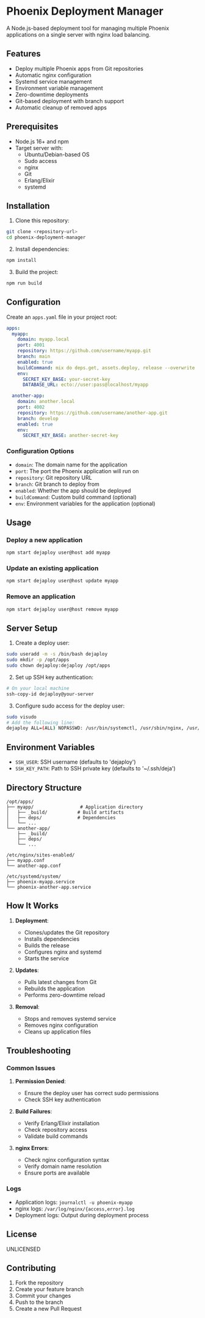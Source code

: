 # Phoenix Deployment Manager

A Node.js-based deployment tool for managing multiple Phoenix applications on a single server with nginx load balancing.

## Features

- Deploy multiple Phoenix apps from Git repositories
- Automatic nginx configuration
- Systemd service management
- Environment variable management
- Zero-downtime deployments
- Git-based deployment with branch support
- Automatic cleanup of removed apps

## Prerequisites

- Node.js 16+ and npm
- Target server with:
  - Ubuntu/Debian-based OS
  - Sudo access
  - nginx
  - Git
  - Erlang/Elixir
  - systemd

## Installation

1. Clone this repository:
```bash
git clone <repository-url>
cd phoenix-deployment-manager
```

2. Install dependencies:
```bash
npm install
```

3. Build the project:
```bash
npm run build
```

## Configuration

Create an `apps.yaml` file in your project root:

```yaml
apps:
  myapp:
    domain: myapp.local
    port: 4001
    repository: https://github.com/username/myapp.git
    branch: main
    enabled: true
    buildCommand: mix do deps.get, assets.deploy, release --overwrite
    env:
      SECRET_KEY_BASE: your-secret-key
      DATABASE_URL: ecto://user:pass@localhost/myapp

  another-app:
    domain: another.local
    port: 4002
    repository: https://github.com/username/another-app.git
    branch: develop
    enabled: true
    env:
      SECRET_KEY_BASE: another-secret-key
```

### Configuration Options

- `domain`: The domain name for the application
- `port`: The port the Phoenix application will run on
- `repository`: Git repository URL
- `branch`: Git branch to deploy from
- `enabled`: Whether the app should be deployed
- `buildCommand`: Custom build command (optional)
- `env`: Environment variables for the application (optional)

## Usage

### Deploy a new application

```bash
npm start dejaploy user@host add myapp
```

### Update an existing application

```bash
npm start dejaploy user@host update myapp
```

### Remove an application

```bash
npm start dejaploy user@host remove myapp
```

## Server Setup

1. Create a deploy user:
```bash
sudo useradd -m -s /bin/bash dejaploy
sudo mkdir -p /opt/apps
sudo chown dejaploy:dejaploy /opt/apps
```

2. Set up SSH key authentication:
```bash
# On your local machine
ssh-copy-id dejaploy@your-server
```

3. Configure sudo access for the deploy user:
```bash
sudo visudo
# Add the following line:
dejaploy ALL=(ALL) NOPASSWD: /usr/bin/systemctl, /usr/sbin/nginx, /usr/bin/apt-get, /usr/bin/tee, /bin/rm, /bin/mkdir, /bin/chown
```

## Environment Variables

- `SSH_USER`: SSH username (defaults to 'dejaploy')
- `SSH_KEY_PATH`: Path to SSH private key (defaults to '~/.ssh/deja')

## Directory Structure

```
/opt/apps/
├── myapp/                 # Application directory
│   ├── _build/           # Build artifacts
│   ├── deps/             # Dependencies
│   └── ...
└── another-app/
    ├── _build/
    ├── deps/
    └── ...

/etc/nginx/sites-enabled/
├── myapp.conf
└── another-app.conf

/etc/systemd/system/
├── phoenix-myapp.service
└── phoenix-another-app.service
```

## How It Works

1. **Deployment**:
   - Clones/updates the Git repository
   - Installs dependencies
   - Builds the release
   - Configures nginx and systemd
   - Starts the service

2. **Updates**:
   - Pulls latest changes from Git
   - Rebuilds the application
   - Performs zero-downtime reload

3. **Removal**:
   - Stops and removes systemd service
   - Removes nginx configuration
   - Cleans up application files

## Troubleshooting

### Common Issues

1. **Permission Denied**:
   - Ensure the deploy user has correct sudo permissions
   - Check SSH key authentication

2. **Build Failures**:
   - Verify Erlang/Elixir installation
   - Check repository access
   - Validate build commands

3. **nginx Errors**:
   - Check nginx configuration syntax
   - Verify domain name resolution
   - Ensure ports are available

### Logs

- Application logs: `journalctl -u phoenix-myapp`
- nginx logs: `/var/log/nginx/{access,error}.log`
- Deployment logs: Output during deployment process

## License

UNLICENSED

## Contributing

1. Fork the repository
2. Create your feature branch
3. Commit your changes
4. Push to the branch
5. Create a new Pull Request
